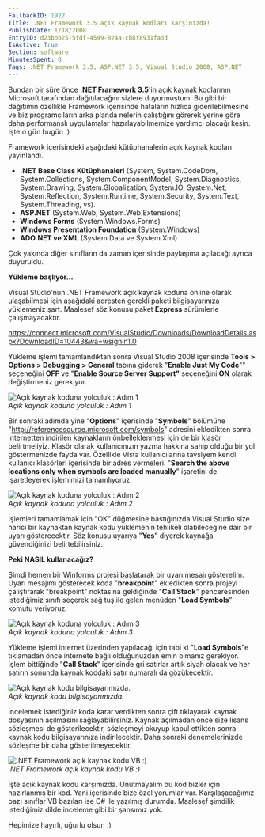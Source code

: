 ```yaml
---
FallbackID: 1922
Title: .NET Framework 3.5 açık kaynak kodları karşınızda!
PublishDate: 1/18/2008
EntryID: d23bbb25-5fdf-4599-824a-cb8f8931fa3d
IsActive: True
Section: software
MinutesSpent: 0
Tags: .NET Framework 3.5, ASP.NET 3.5, Visual Studio 2008, ASP.NET
---
```

Bundan bir süre önce **.NET Framework 3.5**'in açık kaynak kodlarının
Microsoft tarafından dağıtılacağını sizlere duyurmuştum. Bu gibi bir
dağıtımın özellikle Framework içerisinde hataların hızlıca
giderilebilmesine ve biz programcıların arka planda nelerin çalıştığını
görerek yerine göre daha performanslı uygulamalar hazırlayabilmemize
yardımcı olacağı kesin. İşte o gün bugün :)

Framework içerisindeki aşağıdaki kütüphanalerin açık kaynak kodları
yayınlandı.

-   **.NET Base Class Kütüphanaleri** (System, System.CodeDom,
    System.Collections, System.ComponentModel, System.Diagnostics,
    System.Drawing, System.Globalization, System.IO, System.Net,
    System.Reflection, System.Runtime, System.Security, System.Text,
    System.Threading, vs).
-   **ASP.NET** (System.Web, System.Web.Extensions)
-   **Windows Forms** (System.Windows.Forms)
-   **Windows Presentation Foundation** (System.Windows)
-   **ADO.NET ve XML** (System.Data ve System.Xml)

Çok yakında diğer sınıfların da zaman içerisinde paylaşıma açılacağı
ayrıca duyuruldu.

**Yükleme başlıyor...**

Visual Studio'nun .NET Framework açık kaynak koduna online olarak
ulaşabilmesi için aşağıdaki adresten gerekli paketi bilgisayarınıza
yüklemeniz şart. Maalesef söz konusu paket **Express** sürümlerle
çalışmayacaktır.

<https://connect.microsoft.com/VisualStudio/Downloads/DownloadDetails.aspx?DownloadID=10443&wa=wsignin1.0>

Yükleme işlemi tamamlandıktan sonra Visual Studio 2008 içerisinde
**Tools \> Options \> Debugging \> General** tabına giderek "**Enable
Just My Code**"" seçeneğini **OFF** ve "**Enable Source Server
Support"** seçeneğini **ON** olarak değiştirmeniz gerekiyor.

![Açık kaynak koduna yolculuk : Adım
1](http://cdn.daron.yondem.com/assets/1922/18012008_1.png)\
*Açık kaynak koduna yolculuk : Adım 1*

Bir sonraki adımda yine "**Options**" içerisinde "**Symbols**" bölümüne
"<http://referencesource.microsoft.com/symbols>" adresini ekledikten
sonra internetten indirilen kaynakların önbelleklenmesi için de bir
klasör belirtmeliyiz. Klasör olarak kullanıcınızın yazma hakkına sahip
olduğu bir yol göstermenizde fayda var. Özellikle Vista kullanıcılarına
tavsiyem kendi kullanıcı klasörleri içerisinde bir adres vermeleri.
"**Search the above locations only when symbols are loaded manually**"
işaretini de işaretleyerek işlemimizi tamamlıyoruz.

![Açık kaynak koduna yolculuk : Adım
2](http://cdn.daron.yondem.com/assets/1922/18012008_2.png)\
*Açık kaynak koduna yolculuk : Adım 2*

İşlemleri tamamlamak için "OK" düğmesine bastığınızda Visual Studio size
harici bir kaynaktan kaynak kodu yüklemenin tehlikeli olabileceğine dair
bir uyarı gösterecektir. Söz konusu uyarıya "**Yes**" diyerek kaynağa
güvendiğinizi belirtebilirsiniz.

**Peki NASIL kullanacağız?**

Şimdi hemen bir Winforms projesi başlatarak bir uyarı mesajı gösterelim.
Uyarı mesajımı gösterecek koda "**breakpoint**" ekledikten sonra projeyi
çalıştırarak "breakpoint" noktasına geldiğinde "**Call Stack**"
penceresinden istediğimiz sınıfı seçerek sağ tuş ile gelen menüden
"**Load Symbols**" komutu veriyoruz.

![Açık kaynak koduna yolculuk : Adım
3](http://cdn.daron.yondem.com/assets/1922/18012008_3.png)\
*Açık kaynak koduna yolculuk : Adım 3*

Yükleme işlemi internet üzerinden yapılacağı için tabi ki "**Load
Symbols**"e tıklamadan önce internete bağlı olduğunuzdan emin olmanız
gerekiyor. İşlem bittiğinde "**Call Stack**" içerisinde gri satırlar
artık siyah olacak ve her satırın sonunda kaynak koddaki satır numaralı
da gözükecektir.

![Açık kaynak kodu
bilgisayarımızda.](http://cdn.daron.yondem.com/assets/1922/18012008_4.png)\
*Açık kaynak kodu bilgisayarımızda.*

İncelemek istediğiniz koda karar verdikten sonra çift tıklayarak kaynak
dosyasının açılmasını sağlayabilirsiniz. Kaynak açılmadan önce size
lisans sözleşmesi de gösterilecektir, sözleşmeyi okuyup kabul ettikten
sonra kaynak kodu bilgisayarınıza indirilecektir. Daha sonraki
denemelerinizde sözleşme bir daha gösterilmeyecektir.

![.NET Framework açık kaynak kodu VB
:)](http://cdn.daron.yondem.com/assets/1922/18012008_5.png)\
*.NET Framework açık kaynak kodu VB :)*

İşte açık kaynak kodu karşımızda. Unutmayalım bu kod bizler için
hazırlanmış bir kod. Yani içerisinde bize özel yorumlar var.
Karşılaşacağımız bazı sınıflar VB bazıları ise C\# ile yazılmış durumda.
Maalesef şimdilik istediğimiz dilde inceleme gibi bir şansımız yok.

Hepimize hayırlı, uğurlu olsun :)


